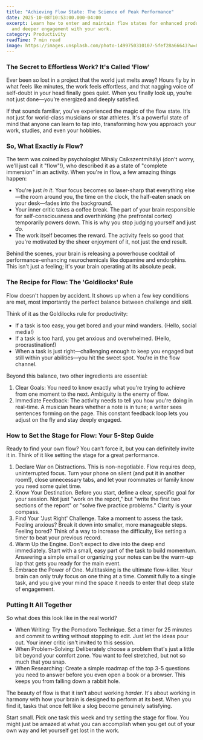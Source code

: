```yaml
---
title: "Achieving Flow State: The Science of Peak Performance"
date: 2025-10-08T10:53:00.000-04:00
excerpt: Learn how to enter and maintain flow states for enhanced productivity
  and deeper engagement with your work.
category: Productivity
readTime: 7 min read
image: https://images.unsplash.com/photo-1499750310107-5fef28a66643?w=800&q=80
---
```

### The Secret to Effortless Work? It's Called 'Flow'

Ever been so lost in a project that the world just melts away? Hours fly by in what feels like minutes, the work feels effortless, and that nagging voice of self-doubt in your head finally goes quiet. When you finally look up, you’re not just done—you’re energized and deeply satisfied.

If that sounds familiar, you’ve experienced the magic of the flow state. It’s not just for world-class musicians or star athletes. It's a powerful state of mind that anyone can learn to tap into, transforming how you approach your work, studies, and even your hobbies.



### So, What Exactly *Is* Flow?

The term was coined by psychologist Mihály Csíkszentmihályi (don't worry, we'll just call it "flow"!), who described it as a state of "complete immersion" in an activity. When you're in flow, a few amazing things happen:

* You're just *in it*. Your focus becomes so laser-sharp that everything else—the room around you, the time on the clock, the half-eaten snack on your desk—fades into the background.
* Your inner critic takes a coffee break. The part of your brain responsible for self-consciousness and overthinking (the prefrontal cortex) temporarily powers down. This is why you stop judging yourself and just *do*.
* The work itself becomes the reward. The activity feels so good that you're motivated by the sheer enjoyment of it, not just the end result.

Behind the scenes, your brain is releasing a powerhouse cocktail of performance-enhancing neurochemicals like dopamine and endorphins. This isn't just a feeling; it's your brain operating at its absolute peak.



### The Recipe for Flow: The 'Goldilocks' Rule

Flow doesn't happen by accident. It shows up when a few key conditions are met, most importantly the perfect balance between challenge and skill.

Think of it as the Goldilocks rule for productivity:

* If a task is too easy, you get bored and your mind wanders. (Hello, social media!)
* If a task is too hard, you get anxious and overwhelmed. (Hello, procrastination!)
* When a task is just right—challenging enough to keep you engaged but still within your abilities—you hit the sweet spot. You're in the flow channel.

Beyond this balance, two other ingredients are essential:

1. Clear Goals: You need to know exactly what you're trying to achieve from one moment to the next. Ambiguity is the enemy of flow.
2. Immediate Feedback: The activity needs to tell you how you're doing in real-time. A musician hears whether a note is in tune; a writer sees sentences forming on the page. This constant feedback loop lets you adjust on the fly and stay deeply engaged.



### How to Set the Stage for Flow: Your 5-Step Guide

Ready to find your own flow? You can’t force it, but you can definitely invite it in. Think of it like setting the stage for a great performance.

1. Declare War on Distractions. This is non-negotiable. Flow requires deep, uninterrupted focus. Turn your phone on silent (and put it in another room!), close unnecessary tabs, and let your roommates or family know you need some quiet time.
2. Know Your Destination. Before you start, define a clear, specific goal for your session. Not just "work on the report," but "write the first two sections of the report" or "solve five practice problems." Clarity is your compass.
3. Find Your 'Just Right' Challenge. Take a moment to assess the task. Feeling anxious? Break it down into smaller, more manageable steps. Feeling bored? Think of a way to increase the difficulty, like setting a timer to beat your previous record.
4. Warm Up the Engine. Don't expect to dive into the deep end immediately. Start with a small, easy part of the task to build momentum. Answering a simple email or organizing your notes can be the warm-up lap that gets you ready for the main event.
5. Embrace the Power of One. Multitasking is the ultimate flow-killer. Your brain can only truly focus on one thing at a time. Commit fully to a single task, and you give your mind the space it needs to enter that deep state of engagement.



### Putting It All Together

So what does this look like in the real world?

* When Writing: Try the Pomodoro Technique. Set a timer for 25 minutes and commit to writing without stopping to edit. Just let the ideas pour out. Your inner critic isn't invited to this session.
* When Problem-Solving: Deliberately choose a problem that's just a little bit beyond your comfort zone. You want to feel stretched, but not so much that you snap.
* When Researching: Create a simple roadmap of the top 3-5 questions you need to answer before you even open a book or a browser. This keeps you from falling down a rabbit hole.

The beauty of flow is that it isn't about working *harder*. It's about working in harmony with how your brain is designed to perform at its best. When you find it, tasks that once felt like a slog become genuinely satisfying.

Start small. Pick one task this week and try setting the stage for flow. You might just be amazed at what you can accomplish when you get out of your own way and let yourself get lost in the work.
